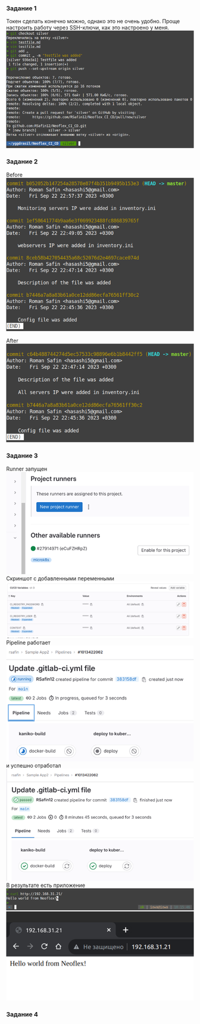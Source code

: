 ### Задание 1 
Токен сделать конечно можно, однако это не очень удобно. Проще настроить работу через SSH-ключи, как это настроено у меня.   
![1st_task](https://github.com/RSafin12/neoflex-linux-rsafin-task1/blob/main/Screenshots/gitlab/1st_task.png)  

### Задание 2 
Before  
![before](https://github.com/RSafin12/neoflex-linux-rsafin-task1/blob/main/Screenshots/gitlab/2nd_before.png)  

After  
![after](https://github.com/RSafin12/neoflex-linux-rsafin-task1/blob/main/Screenshots/gitlab/2nd_after.png)

### Задание 3
Runner запущен    
![runner](https://github.com/RSafin12/neoflex-linux-rsafin-task1/blob/main/Screenshots/gitlab/runner.png)    
Скриншот с добавленными переменными   
![vars](https://github.com/RSafin12/neoflex-linux-rsafin-task1/blob/main/Screenshots/gitlab/vars.png)  
Pipeline работает     
![pipe_is_working](https://github.com/RSafin12/neoflex-linux-rsafin-task1/blob/main/Screenshots/gitlab/pipe2_is_running.png)    
и успешно отработал    
![pipe_finished](https://github.com/RSafin12/neoflex-linux-rsafin-task1/blob/main/Screenshots/gitlab/pipe_passed.png)    
В результате есть приложение  
![app2_works](https://github.com/RSafin12/neoflex-linux-rsafin-task1/blob/main/Screenshots/gitlab/app2_is_working.png)  
![app2_works2](https://github.com/RSafin12/neoflex-linux-rsafin-task1/blob/main/Screenshots/gitlab/app2_works2.png)  

### Задание 4